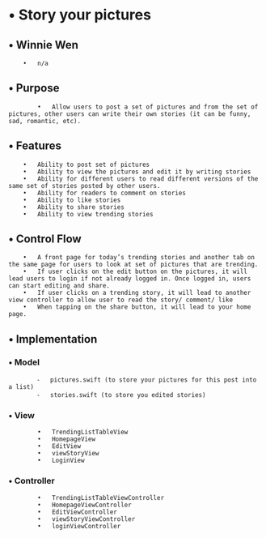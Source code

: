 #    •   Story your pictures 
##    •   Winnie Wen
        •   n/a
##    •	Purpose
            •	Allow users to post a set of pictures and from the set of pictures, other users can write their own stories (it can be funny, sad, romantic, etc).
##    •	Features
 	    •	Ability to post set of pictures
 	    •	Ability to view the pictures and edit it by writing stories
 	    •	Ability for different users to read different versions of the same set of stories posted by other users.
 	    •	Ability for readers to comment on stories
 	    •	Ability to like stories
 	    •	Ability to share stories
 	    •	Ability to view trending stories
##    •	Control Flow
	    •	A front page for today’s trending stories and another tab on the same page for users to look at set of pictures that are trending.
	    •	If user clicks on the edit button on the pictures, it will lead users to login if not already logged in. Once logged in, users can start editing and share.
	    •	If user clicks on a trending story, it will lead to another view controller to allow user to read the story/ comment/ like
	    •	When tapping on the share button, it will lead to your home page.
##    •	Implementation
###	    •	Model
		    ⁃	pictures.swift (to store your pictures for this post into a list)
		    ⁃	stories.swift (to store you edited stories)
###	    •	View
		    •	TrendingListTableView
		    •	HomepageView
		    •	EditView
		    •	viewStoryView
		    •	LoginView
###		•	Controller
		    •	TrendingListTableViewController
		    •	HomepageViewController
		    •	EditViewController
		    •	viewStoryViewController
		    •	loginViewController